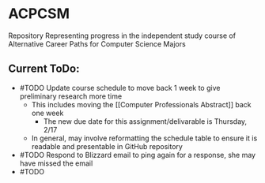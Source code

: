 # ACPCSM
Repository Representing progress in the independent study course of Alternative Career Paths for Computer Science Majors

## Current ToDo:
- #TODO Update course schedule to move back 1 week to give preliminary research more time
	- This includes moving the [[Computer Professionals Abstract]] back one week
		- The new due date for this assignment/delivarable is Thursday, 2/17
	- In general, may involve reformatting the schedule table to ensure it is readable and presentable in GitHub repository
- #TODO Respond to Blizzard email to ping again for a response, she may have missed the email
- #TODO 